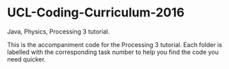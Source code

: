 # UCL-Coding-Curriculum-2016
Java, Physics, Processing 3 tutorial. 

This is the accompaniment code for the Processing 3 tutorial. Each folder is labelled with the corresponding task number to help you find the code you need quicker.

